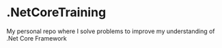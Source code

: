 # .NetCoreTraining
My personal repo where I solve problems to improve my understanding of .Net Core Framework
